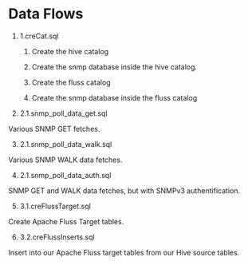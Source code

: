
# Data Flows


1. 1.creCat.sql

   1. Create the hive catalog

   2. Create the snmp database inside the hive catalog.

   3. Create the fluss catalog

   4. Create the snmp database inside the fluss catalog
  
  
2. 2.1.snmp_poll_data_get.sql

  Various SNMP GET fetches.

3. 2.1.snmp_poll_data_walk.sql

  Various SNMP WALK data fetches.

4. 2.1.snmp_poll_data_auth.sql

  SNMP GET and WALK data fetches, but with SNMPv3 authentification.

5. 3.1.creFlussTarget.sql

  Create Apache Fluss Target tables.

6. 3.2.creFlussInserts.sql

  Insert into our Apache Fluss target tables from our Hive source tables.
